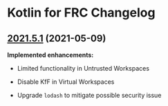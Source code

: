 # Kotlin for FRC Changelog

## [2021.5.1](https://github.com/BrenekH/kotlin-for-frc/tree/2021.5.1) (2021-05-09)

**Implemented enhancements:**

* Limited functionality in Untrusted Workspaces

* Disable KfF in Virtual Workspaces

* Upgrade `lodash` to mitigate possible security issue
